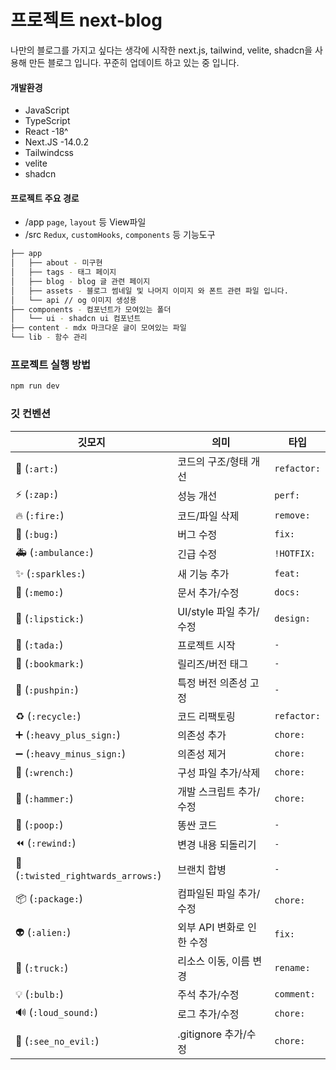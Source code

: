 # 프로젝트 next-blog

나만의 블로그를 가지고 싶다는 생각에 시작한 next.js, tailwind, velite, shadcn을 사용해 만든 블로그 입니다.
꾸준히 업데이트 하고 있는 중 입니다.

#### 개발환경

- JavaScript
- TypeScript
- React -18^
- Next.JS -14.0.2
- Tailwindcss
- velite
- shadcn

#### 프로젝트 주요 경로

- /app `page`, `layout` 등 View파일
- /src `Redux`, `customHooks`, `components` 등 기능도구

```bash
├── app
│   ├── about - 미구현
│   ├── tags - 태그 페이지
│   ├── blog - blog 글 관련 페이지
│   ├── assets - 블로그 썸네일 및 나머지 이미지 와 폰트 관련 파일 입니다.
│   └── api // og 이미지 생성용
├── components - 컴포넌트가 모여있는 폴더
│   └── ui - shadcn ui 컴포넌트
├── content - mdx 마크다운 글이 모여있는 파일
└── lib - 함수 관리
```

### 프로젝트 실행 방법

```bash
npm run dev
```

### 깃 컨벤션

| 깃모지                             | 의미                      | 타입        |
| ---------------------------------- | ------------------------- | ----------- |
| 🎨 (`:art:`)                       | 코드의 구조/형태 개선     | `refactor:` |
| ⚡️ (`:zap:`)                      | 성능 개선                 | `perf:`     |
| 🔥 (`:fire:`)                      | 코드/파일 삭제            | `remove:`   |
| 🐛 (`:bug:`)                       | 버그 수정                 | `fix:`      |
| 🚑 (`:ambulance:`)                 | 긴급 수정                 | `!HOTFIX:`  |
| ✨ (`:sparkles:`)                  | 새 기능 추가              | `feat:`     |
| 📝 (`:memo:`)                      | 문서 추가/수정            | `docs:`     |
| 💄 (`:lipstick:`)                  | UI/style 파일 추가/수정   | `design:`   |
| 🎉 (`:tada:`)                      | 프로젝트 시작             | `-`         |
| 🔖 (`:bookmark:`)                  | 릴리즈/버전 태그          | `-`         |
| 📌 (`:pushpin:`)                   | 특정 버전 의존성 고정     | `-`         |
| ♻️ (`:recycle:`)                   | 코드 리팩토링             | `refactor:` |
| ➕ (`:heavy_plus_sign:`)           | 의존성 추가               | `chore:`    |
| ➖ (`:heavy_minus_sign:`)          | 의존성 제거               | `chore:`    |
| 🔧 (`:wrench:`)                    | 구성 파일 추가/삭제       | `chore:`    |
| 🔨 (`:hammer:`)                    | 개발 스크립트 추가/수정   | `chore:`    |
| 💩 (`:poop:`)                      | 똥싼 코드                 | `-`         |
| ⏪ (`:rewind:`)                    | 변경 내용 되돌리기        | `-`         |
| 🔀 (`:twisted_rightwards_arrows:`) | 브랜치 합병               | `-`         |
| 📦 (`:package:`)                   | 컴파일된 파일 추가/수정   | `chore:`    |
| 👽 (`:alien:`)                     | 외부 API 변화로 인한 수정 | `fix:`      |
| 🚚 (`:truck:`)                     | 리소스 이동, 이름 변경    | `rename:`   |
| 💡 (`:bulb:`)                      | 주석 추가/수정            | `comment:`  |
| 🔊 (`:loud_sound:`)                | 로그 추가/수정            | `chore:`    |
| 🙈 (`:see_no_evil:`)               | .gitignore 추가/수정      | `chore:`    |
